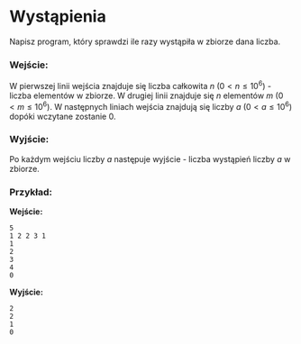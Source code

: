 # Wystąpienia

Napisz program, który sprawdzi ile razy wystąpiła w zbiorze dana liczba.

### Wejście:

W pierwszej linii wejścia znajduje się liczba całkowita $n$ ($0 < n \le 10^6$) - liczba elementów w zbiorze.
W drugiej linii znajduje się $n$ elementów $m$ ($0 < m \le 10^6$).
W następnych liniach wejścia znajdują się liczby $a$ ($0 < a \le 10^6$) dopóki wczytane zostanie 0.

### Wyjście:

Po każdym wejściu liczby $a$ następuje wyjście - liczba wystąpień liczby $a$ w zbiorze.

### Przykład:

**Wejście:**

```
5
1 2 2 3 1
1
2
3
4
0
```

**Wyjście:**

```
2
2
1
0
```